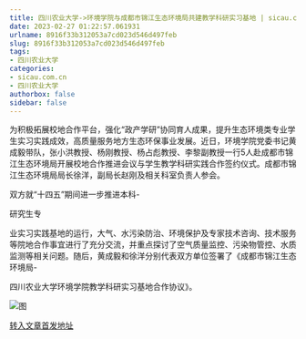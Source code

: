 ```yaml
---
title: 四川农业大学->环境学院与成都市锦江生态环境局共建教学科研实习基地 | sicau.com.cn
date: 2023-02-27 01:22:57.061931
urlname: 8916f33b312053a7cd023d546d497feb
slug: 8916f33b312053a7cd023d546d497feb
tags: 
- 四川农业大学
categories:
- sicau.com.cn
- 四川农业大学
authorbox: false
sidebar: false
---
```

为积极拓展校地合作平台，强化“政产学研”协同育人成果，提升生态环境类专业学生实习实践成效，高质量服务地方生态环保事业发展。近日，环境学院党委书记黄成毅带队，张小洪教授、杨刚教授、杨占彪教授、李黎副教授一行5人赴成都市锦江生态环境局开展校地合作推进会议与学生教学科研实践合作签约仪式。成都市锦江生态环境局局长徐洋，副局长赵刚及相关科室负责人参会。  

双方就“十四五”期间进一步推进本科-

研究生专
<!--more-->
业实习实践基地的运行，大气、水污染防治、环境保护及专家技术咨询、技术服务等院地合作事宜进行了充分交流，并重点探讨了空气质量监控、污染物管控、水质监测等相关问题。随后，黄成毅和徐洋分别代表双方单位签署了《成都市锦江生态环境局-

四川农业大学环境学院教学科研实习基地合作协议》。

![图](https://news.sicau.edu.cn/__local/B/62/73/36078AAC8C2D58CB544F1E45149_663C6C54_167AA4.png)

[转入文章首发地址](https://news.sicau.edu.cn/info/1078/71106.htm)